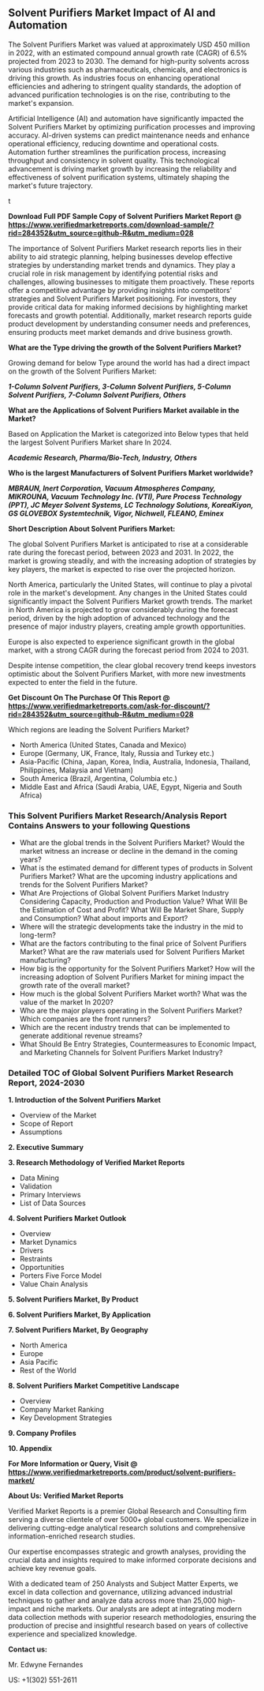 <h2>Solvent Purifiers Market Impact of AI and Automation</h2><p>The Solvent Purifiers Market was valued at approximately USD 450 million in 2022, with an estimated compound annual growth rate (CAGR) of 6.5% projected from 2023 to 2030. The demand for high-purity solvents across various industries such as pharmaceuticals, chemicals, and electronics is driving this growth. As industries focus on enhancing operational efficiencies and adhering to stringent quality standards, the adoption of advanced purification technologies is on the rise, contributing to the market's expansion.</p><p>Artificial Intelligence (AI) and automation have significantly impacted the Solvent Purifiers Market by optimizing purification processes and improving accuracy. AI-driven systems can predict maintenance needs and enhance operational efficiency, reducing downtime and operational costs. Automation further streamlines the purification process, increasing throughput and consistency in solvent quality. This technological advancement is driving market growth by increasing the reliability and effectiveness of solvent purification systems, ultimately shaping the market's future trajectory.</p>t</p><p id="" class=""><strong>Download Full PDF Sample Copy of Solvent Purifiers Market Report @ <a href="https://www.verifiedmarketreports.com/download-sample/?rid=284352&utm_source=github-R&utm_medium=028" target="_blank">https://www.verifiedmarketreports.com/download-sample/?rid=284352&utm_source=github-R&utm_medium=028</a></strong></p><p>The importance of&nbsp;Solvent Purifiers Market research reports lies in their ability to aid strategic planning, helping businesses develop effective strategies by understanding market trends and dynamics. They play a crucial role in risk management by identifying potential risks and challenges, allowing businesses to mitigate them proactively. These reports offer a competitive advantage by providing insights into competitors' strategies and Solvent Purifiers Market positioning. For investors, they provide critical data for making informed decisions by highlighting market forecasts and growth potential. Additionally, market research reports guide product development by understanding consumer needs and preferences, ensuring products meet market demands and drive business growth.</p><p><strong>What are the&nbsp;Type driving the growth of the Solvent Purifiers Market?</strong></p><p id="" class="">Growing demand for below Type around the world has had a direct impact on the growth of the Solvent Purifiers Market:</p><em><strong>1-Column Solvent Purifiers, 3-Column Solvent Purifiers, 5-Column Solvent Purifiers, 7-Column Solvent Purifiers, Others</strong></em></p><strong>What are the&nbsp;Applications&nbsp;of Solvent Purifiers Market available in the Market?</strong></p><p id="" class="">Based on Application the Market is categorized into Below types that held the largest Solvent Purifiers Market share In 2024.</p><em><strong>Academic Research, Pharma/Bio-Tech, Industry, Others</strong></em></p><strong>Who is the largest Manufacturers of Solvent Purifiers Market worldwide?</strong></p><p><em><strong>MBRAUN, Inert Corporation, Vacuum Atmospheres Company, MIKROUNA, Vacuum Technology Inc. (VTI), Pure Process Technology (PPT), JC Meyer Solvent Systems, LC Technology Solutions, KoreaKiyon, GS GLOVEBOX Systemtechnik, Vigor, Nichwell, FLEANO, Eminex</strong></em></p><p id="" class=""><strong>Short Description About Solvent Purifiers Market:</strong></p><p>The global Solvent Purifiers Market is anticipated to rise at a considerable rate during the forecast period, between 2023 and 2031. In 2022, the market is growing steadily, and with the increasing adoption of strategies by key players, the market is expected to rise over the projected horizon.</p><p>North America, particularly the United States, will continue to play a pivotal role in the market's development. Any changes in the United States could significantly impact the Solvent Purifiers Market growth trends. The market in North America is projected to grow considerably during the forecast period, driven by the high adoption of advanced technology and the presence of major industry players, creating ample growth opportunities.</p><p>Europe is also expected to experience significant growth in the global market, with a strong CAGR during the forecast period from 2024 to 2031.</p><p>Despite intense competition, the clear global recovery trend keeps investors optimistic about the Solvent Purifiers Market, with more new investments expected to enter the field in the future.</p><p id="" class=""><strong>Get Discount On The Purchase Of This Report @ <a href="https://www.verifiedmarketreports.com/ask-for-discount/?rid=284352&utm_source=github-R&utm_medium=028" target="_blank">https://www.verifiedmarketreports.com/ask-for-discount/?rid=284352&utm_source=github-R&utm_medium=028</a></strong></p>Which regions are leading the Solvent Purifiers Market?</p><ul><li>North America (United States, Canada and Mexico)</li><li>Europe (Germany, UK, France, Italy, Russia and Turkey etc.)</li><li>Asia-Pacific (China, Japan, Korea, India, Australia, Indonesia, Thailand, Philippines, Malaysia and Vietnam)</li><li>South America (Brazil, Argentina, Columbia etc.)</li><li>Middle East and Africa (Saudi Arabia, UAE, Egypt, Nigeria and South Africa)</li></ul><h3 id="" class="">This Solvent Purifiers Market Research/Analysis Report Contains Answers to your following Questions</h3><ul><li>What are the global trends in the Solvent Purifiers Market? Would the market witness an increase or decline in the demand in the coming years?</li><li>What is the estimated demand for different types of products in Solvent Purifiers Market? What are the upcoming industry applications and trends for the Solvent Purifiers Market?</li><li>What Are Projections of Global Solvent Purifiers Market Industry Considering Capacity, Production and Production Value? What Will Be the Estimation of Cost and Profit? What Will Be Market Share, Supply and Consumption? What about imports and Export?</li><li>Where will the strategic developments take the industry in the mid to long-term?</li><li>What are the factors contributing to the final price of Solvent Purifiers Market? What are the raw materials used for Solvent Purifiers Market manufacturing?</li><li>How big is the opportunity for the Solvent Purifiers Market? How will the increasing adoption of Solvent Purifiers Market for mining impact the growth rate of the overall market?</li><li>How much is the global Solvent Purifiers Market worth? What was the value of the market In 2020?</li><li>Who are the major players operating in the Solvent Purifiers Market? Which companies are the front runners?</li><li>Which are the recent industry trends that can be implemented to generate additional revenue streams?</li><li>What Should Be Entry Strategies, Countermeasures to Economic Impact, and Marketing Channels for Solvent Purifiers Market Industry?</li></ul><h3 id="" class="">Detailed TOC of Global Solvent Purifiers Market Research Report, 2024-2030</h3><p id="" class=""><strong>1. Introduction of the Solvent Purifiers Market</strong></p><ul><li>Overview of the Market</li><li>Scope of Report</li><li>Assumptions</li></ul><p id="" class=""><strong>2. Executive Summary</strong></p><p id="" class=""><strong>3. Research Methodology of Verified Market Reports</strong></p><ul><li>Data Mining</li><li>Validation</li><li>Primary Interviews</li><li>List of Data Sources</li></ul><p id="" class=""><strong>4. Solvent Purifiers Market Outlook</strong></p><ul><li>Overview</li><li>Market Dynamics</li><li>Drivers</li><li>Restraints</li><li>Opportunities</li><li>Porters Five Force Model</li><li>Value Chain Analysis</li></ul><p id="" class=""><strong>5. Solvent Purifiers Market, By Product</strong></p><p id="" class=""><strong>6. Solvent Purifiers Market, By Application</strong></p><p id="" class=""><strong>7. Solvent Purifiers Market, By Geography</strong></p><ul><li>North America</li><li>Europe</li><li>Asia Pacific</li><li>Rest of the World</li></ul><p id="" class=""><strong>8. Solvent Purifiers Market Competitive Landscape</strong></p><ul><li>Overview</li><li>Company Market Ranking</li><li>Key Development Strategies</li></ul><p id="" class=""><strong>9. Company Profiles</strong></p><p id="" class=""><strong>10. Appendix</strong></p><p id="" class=""><strong>For More Information or Query, Visit @ <a href="https://www.verifiedmarketreports.com/product/solvent-purifiers-market/" target="_blank">https://www.verifiedmarketreports.com/product/solvent-purifiers-market/</a></strong></p><p id="" class=""><strong>About Us: Verified Market Reports</strong></p><p id="" class="">Verified Market Reports is a premier Global Research and Consulting firm serving a diverse clientele of over 5000+ global customers. We specialize in delivering cutting-edge analytical research solutions and comprehensive information-enriched research studies.</p><p id="" class="">Our expertise encompasses strategic and growth analyses, providing the crucial data and insights required to make informed corporate decisions and achieve key revenue goals.</p><p id="" class="">With a dedicated team of 250 Analysts and Subject Matter Experts, we excel in data collection and governance, utilizing advanced industrial techniques to gather and analyze data across more than 25,000 high-impact and niche markets. Our analysts are adept at integrating modern data collection methods with superior research methodologies, ensuring the production of precise and insightful research based on years of collective experience and specialized knowledge.</p><p id="" class=""><strong>Contact us:</strong></p><p id="" class="">Mr. Edwyne Fernandes</p><p id="" class="">US: +1(302) 551-2611</p>